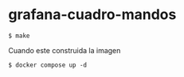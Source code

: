 # grafana-cuadro-mandos

```
$ make
```

Cuando este construida la imagen

```
$ docker compose up -d
```
